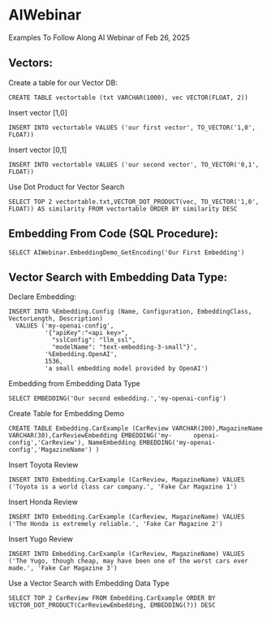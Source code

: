 # AIWebinar
Examples To Follow Along AI Webinar of Feb 26, 2025

## Vectors:
Create a table for our Vector DB:

    CREATE TABLE vectortable (txt VARCHAR(1000), vec VECTOR(FLOAT, 2))


Insert vector [1,0] 

    INSERT INTO vectortable VALUES ('our first vector', TO_VECTOR('1,0', FLOAT))

Insert vector [0,1]

    INSERT INTO vectortable VALUES ('our second vector', TO_VECTOR('0,1', FLOAT))

Use Dot Product for Vector Search

    SELECT TOP 2 vectortable.txt,VECTOR_DOT_PRODUCT(vec, TO_VECTOR('1,0', FLOAT)) AS similarity FROM vectortable ORDER BY similarity DESC

## Embedding From Code (SQL Procedure):

    SELECT AIWebinar.EmbeddingDemo_GetEncoding('Our First Embedding')

## Vector Search with Embedding Data Type:

Declare Embedding:

    INSERT INTO %Embedding.Config (Name, Configuration, EmbeddingClass, VectorLength, Description)
      VALUES ('my-openai-config', 
              '{"apiKey":"<api key>", 
                "sslConfig": "llm_ssl", 
                "modelName": "text-embedding-3-small"}',
              '%Embedding.OpenAI', 
              1536,  
              'a small embedding model provided by OpenAI') 

Embedding from Embedding Data Type
    
    SELECT EMBEDDING('Our second embedding.','my-openai-config')

Create Table for Embedding Demo

    CREATE TABLE Embedding.CarExample (CarReview VARCHAR(200),MagazineName VARCHAR(30),CarReviewEmbedding EMBEDDING('my-      openai-config','CarReview'), NameEmbedding EMBEDDING('my-openai-config','MagazineName') )

Insert Toyota Review

    INSERT INTO Embedding.CarExample (CarReview, MagazineName) VALUES ('Toyota is a world class car company.', 'Fake Car Magazine 1')

Insert Honda Review

    INSERT INTO Embedding.CarExample (CarReview, MagazineName) VALUES ('The Honda is extremely reliable.', 'Fake Car Magazine 2')

Insert Yugo Review

    INSERT INTO Embedding.CarExample (CarReview, MagazineName) VALUES ('The Yugo, though cheap, may have been one of the worst cars ever made.', 'Fake Car Magazine 3')

Use a Vector Search with Embedding Data Type

    SELECT TOP 2 CarReview FROM Embedding.CarExample ORDER BY VECTOR_DOT_PRODUCT(CarReviewEmbedding, EMBEDDING(?)) DESC
